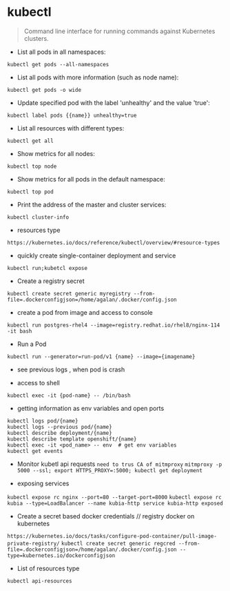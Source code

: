# kubectl

> Command line interface for running commands against Kubernetes clusters.

- List all pods in all namespaces:

`kubectl get pods --all-namespaces`

- List all pods with more information (such as node name):

`kubectl get pods -o wide`

- Update specified pod with the label 'unhealthy' and the value 'true':

`kubectl label pods {{name}} unhealthy=true`

- List all resources with different types:

`kubectl get all`

- Show metrics for all nodes:

`kubectl top node`

- Show metrics for all pods in the default namespace:

`kubectl top pod`

- Print the address of the master and cluster services:

`kubectl cluster-info`
- resources type

`https://kubernetes.io/docs/reference/kubectl/overview/#resource-types`


- quickly create single-container deployment and service

`kubectl run;kubetcl expose`
- Create a registry secret

`kubectl create secret generic myregistry --from-file=.dockerconfigjson=/home/agalan/.docker/config.json`


- create a pod from image and access to console

`kubectl run postgres-rhel4 --image=registry.redhat.io/rhel8/nginx-114 -it bash`


- Run a Pod

`kubectl run --generator=run-pod/v1 {name} --image={imagename}`


- see previous logs , when pod is crash



- access to shell

`kubectl exec -it {pod-name} -- /bin/bash`


- getting information as env variables and open ports
```
kubectl logs pod/{name}
kubectl logs --previous pod/{name}
kubectl describe deployment/{name}
kubectl describe template openshift/{name}
kubectl exec -it <pod_name> -- env  # get env variables
kubectl get events
```



- Monitor kubetl api requests
`need to trus CA of mitmproxy`
`mitmproxy -p 5000 --ssl; export HTTPS_PROXY=:5000; kubectl get deployment`


- exposing services

`kubectl expose rc nginx --port=80 --target-port=8000`
`kubectl expose rc kubia --type=LoadBalancer --name kubia-http service kubia-http exposed`


- Create a secret based docker credentials // registry docker on kubernetes

`https://kubernetes.io/docs/tasks/configure-pod-container/pull-image-private-registry/`
`kubectl create secret generic regcred --from-file=.dockerconfigjson=/home/agalan/.docker/config.json --type=kubernetes.io/dockerconfigjson`


- List of resources type

`kubectl api-resources`


